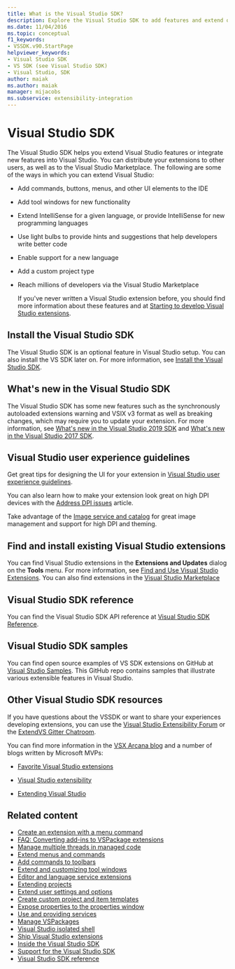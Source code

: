 ```yaml
---
title: What is the Visual Studio SDK?
description: Explore the Visual Studio SDK to add features and extend options in the Visual Studio IDE, including menus, commands, and IntelliSense.
ms.date: 11/04/2016
ms.topic: conceptual
f1_keywords:
- VSSDK.v90.StartPage
helpviewer_keywords:
- Visual Studio SDK
- VS SDK (see Visual Studio SDK)
- Visual Studio, SDK
author: maiak
ms.author: maiak
manager: mijacobs
ms.subservice: extensibility-integration
---
```

# Visual Studio SDK

The Visual Studio SDK helps you extend Visual Studio features or integrate new features into Visual Studio. You can distribute your extensions to other users, as well as to the Visual Studio Marketplace. The following are some of the ways in which you can extend Visual Studio:

- Add commands, buttons, menus, and other UI elements to the IDE

- Add tool windows for new functionality

- Extend IntelliSense for a given language, or provide IntelliSense for new programming languages

- Use light bulbs to provide hints and suggestions that help developers write better code

- Enable support for a new language

- Add a custom project type

- Reach millions of developers via the Visual Studio Marketplace

  If you've never written a Visual Studio extension before, you should find more information about these features and at [Starting to develop Visual Studio extensions](../extensibility/starting-to-develop-visual-studio-extensions.md).

## Install the Visual Studio SDK
 The Visual Studio SDK is an optional feature in Visual Studio setup. You can also install the VS SDK later on. For more information, see [Install the Visual Studio SDK](../extensibility/installing-the-visual-studio-sdk.md).

## What's new in the Visual Studio SDK
 The Visual Studio SDK has some new features such as the synchronously autoloaded extensions warning and VSIX v3 format as well as breaking changes, which may require you to update your extension. For more information, see [What's new in the Visual Studio 2019 SDK](../extensibility/whats-new-visual-studio-2019-sdk.md) and [What's new in the Visual Studio 2017 SDK](../extensibility/what-s-new-in-the-visual-studio-2017-sdk.md).

## Visual Studio user experience guidelines
 Get great tips for designing the UI for your extension in [Visual Studio user experience guidelines](../extensibility/ux-guidelines/visual-studio-user-experience-guidelines.md).

 You can also learn how to make your extension look great on high DPI devices with the [Address DPI issues](../extensibility/addressing-dpi-issues2.md) article.

 Take advantage of the [Image service and catalog](../extensibility/image-service-and-catalog.md) for great image management and support for high DPI and theming.

## Find and install existing Visual Studio extensions
 You can find Visual Studio extensions in the **Extensions and Updates** dialog on the **Tools** menu. For more information, see [Find and Use Visual Studio Extensions](../ide/finding-and-using-visual-studio-extensions.md). You can also find extensions in the [Visual Studio Marketplace](https://marketplace.visualstudio.com/)

## Visual Studio SDK reference
 You can find the Visual Studio SDK API reference at [Visual Studio SDK Reference](../extensibility/visual-studio-sdk-reference.md).

## Visual Studio SDK samples
 You can find open source examples of VS SDK extensions on GitHub at [Visual Studio Samples](https://github.com/Microsoft/VSSDK-Extensibility-Samples). This GitHub repo contains samples that illustrate various extensible features in Visual Studio.

## Other Visual Studio SDK resources
 If you have questions about the VSSDK or want to share your experiences developing extensions, you can use the [Visual Studio Extensibility Forum](https://social.msdn.microsoft.com/Forums/vstudio/home?forum=vsx) or the [ExtendVS Gitter Chatroom](https://gitter.im/Microsoft/extendvs).

 You can find more information in the [VSX Arcana blog](/archive/blogs/vsx/) and a number of blogs written by Microsoft MVPs:

- [Favorite Visual Studio extensions](https://scottdorman.blog/2014/10/05/favorite-visual-studio-extensions/)

- [Visual Studio extensibility](http://www.visualstudioextensibility.com/overview/vs/)

- [Extending Visual Studio](https://blog.slaks.net/2013-10-18/extending-visual-studio-part-1-getting-started/)

## Related content

- [Create an extension with a menu command](../extensibility/creating-an-extension-with-a-menu-command.md)
- [FAQ: Converting add-ins to VSPackage extensions](/previous-versions/visualstudio/visual-studio-2015/extensibility/faq-converting-add-ins-to-vspackage-extensions?preserve-view=true&view=vs-2015)
- [Manage multiple threads in managed code](../extensibility/managing-multiple-threads-in-managed-code.md)
- [Extend menus and commands](../extensibility/extending-menus-and-commands.md)
- [Add commands to toolbars](../extensibility/adding-commands-to-toolbars.md)
- [Extend and customizing tool windows](../extensibility/extending-and-customizing-tool-windows.md)
- [Editor and language service extensions](../extensibility/editor-and-language-service-extensions.md)
- [Extending projects](extending-projects.md)
- [Extend user settings and options](../extensibility/extending-user-settings-and-options.md)
- [Create custom project and item templates](../extensibility/creating-custom-project-and-item-templates.md)
- [Expose properties to the properties window](exposing-properties-to-the-properties-window.md)
- [Use and providing services](../extensibility/using-and-providing-services.md)
- [Manage VSPackages](../extensibility/managing-vspackages.md)
- [Visual Studio isolated shell](https://visualstudio.microsoft.com/vs/older-downloads/isolated-shell/)
- [Ship Visual Studio extensions](../extensibility/shipping-visual-studio-extensions.md)
- [Inside the Visual Studio SDK](../extensibility/internals/inside-the-visual-studio-sdk.md)
- [Support for the Visual Studio SDK](../extensibility/support-for-the-visual-studio-sdk.md)
- [Visual Studio SDK reference](../extensibility/visual-studio-sdk-reference.md)